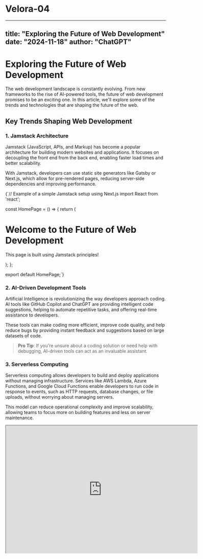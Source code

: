 # Velora-04

---
title: "Exploring the Future of Web Development"
date: "2024-11-18"
author: "ChatGPT"
---

# Exploring the Future of Web Development

The web development landscape is constantly evolving. From new frameworks to the rise of AI-powered tools, the future of web development promises to be an exciting one. In this article, we'll explore some of the trends and technologies that are shaping the future of the web.

## Key Trends Shaping Web Development

### 1. **Jamstack Architecture**

Jamstack (JavaScript, APIs, and Markup) has become a popular architecture for building modern websites and applications. It focuses on decoupling the front end from the back end, enabling faster load times and better scalability.

With Jamstack, developers can use static site generators like Gatsby or Next.js, which allow for pre-rendered pages, reducing server-side dependencies and improving performance.

<CodeBlock>
{`// Example of a simple Jamstack setup using Next.js
import React from 'react';

const HomePage = () => {
  return (
    <div>
      <h1>Welcome to the Future of Web Development</h1>
      <p>This page is built using Jamstack principles!</p>
    </div>
  );
};

export default HomePage;`}
</CodeBlock>

### 2. **AI-Driven Development Tools**

Artificial Intelligence is revolutionizing the way developers approach coding. AI tools like GitHub Copilot and ChatGPT are providing intelligent code suggestions, helping to automate repetitive tasks, and offering real-time assistance to developers.

These tools can make coding more efficient, improve code quality, and help reduce bugs by providing instant feedback and suggestions based on large datasets of code.

> **Pro Tip**: If you're unsure about a coding solution or need help with debugging, AI-driven tools can act as an invaluable assistant.

### 3. **Serverless Computing**

Serverless computing allows developers to build and deploy applications without managing infrastructure. Services like AWS Lambda, Azure Functions, and Google Cloud Functions enable developers to run code in response to events, such as HTTP requests, database changes, or file uploads, without worrying about managing servers.

This model can reduce operational complexity and improve scalability, allowing teams to focus more on building features and less on server maintenance.

<iframe src="https://www.youtube.com/embed/dQw4w9WgXcQ" width="600" height="400" title="Serverless Computing Explained" />

## Tools for the Future

As web development continues to evolve, it's crucial to stay on top of the latest tools and technologies. Here are some that are worth checking out:

- **Tailwind CSS**: A utility-first CSS framework that makes it easy to style websites quickly and consistently.
- **Next.js**: A React framework for building static and server-side rendered web applications.
- **GraphQL**: A query language for APIs that allows you to fetch only the data you need, improving performance and flexibility.
- **Vite**: A fast build tool and development server that improves the development experience with features like hot module replacement (HMR) and lightning-fast builds.

## Looking Ahead

The future of web development is bright and full of possibilities. With advancements in AI, improved frameworks, and faster tools, developers have the potential to create more innovative and user-friendly web applications. Whether you're building a personal blog or a complex enterprise app, the possibilities are endless.

As we continue to embrace new technologies and methodologies, one thing is clear: the future of the web is going to be faster, smarter, and more user-centric than ever before.

---

Want to learn more about web development? Check out these resources:

- [MDN Web Docs](https://developer.mozilla.org/)
- [Smashing Magazine](https://www.smashingmagazine.com/)
- [Web.dev](https://web.dev/)
